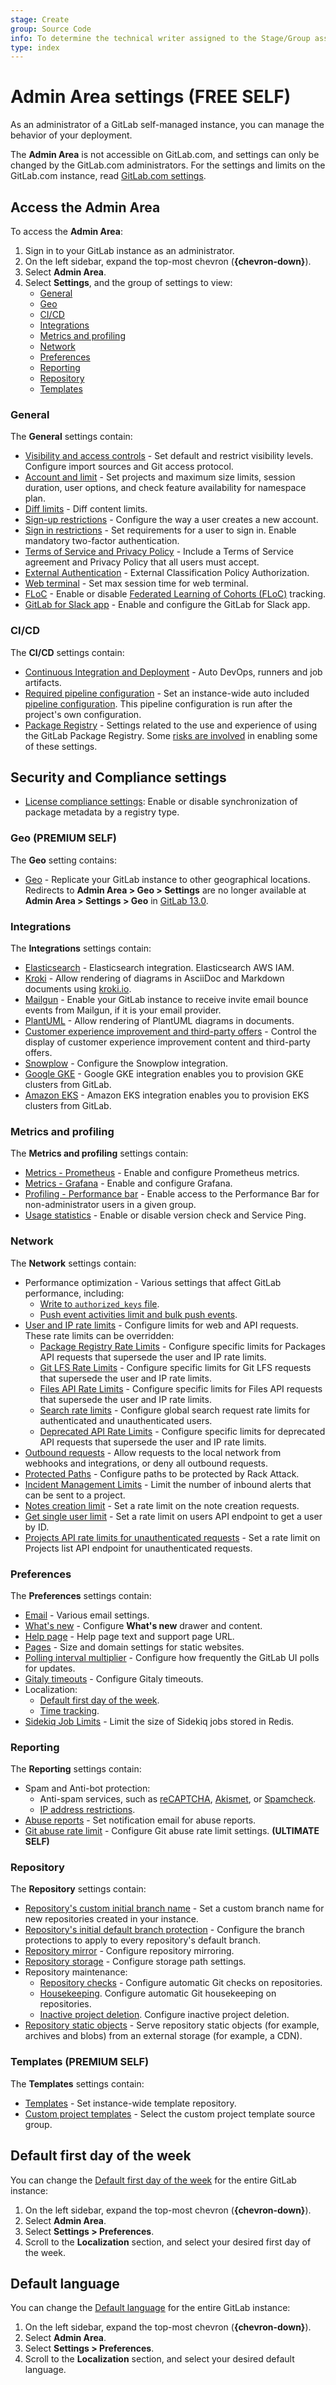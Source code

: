 ```yaml
---
stage: Create
group: Source Code
info: To determine the technical writer assigned to the Stage/Group associated with this page, see https://about.gitlab.com/handbook/product/ux/technical-writing/#assignments
type: index
---
```


# Admin Area settings **(FREE SELF)**

As an administrator of a GitLab self-managed instance, you can manage the behavior of your
deployment.

The **Admin Area** is not accessible on GitLab.com, and settings can only be changed by the
GitLab.com administrators. For the settings and limits on the GitLab.com instance,
read [GitLab.com settings](../../user/gitlab_com/index.md).

## Access the Admin Area

To access the **Admin Area**:

1. Sign in to your GitLab instance as an administrator.
1. On the left sidebar, expand the top-most chevron (**{chevron-down}**).
1. Select **Admin Area**.
1. Select **Settings**, and the group of settings to view:
   - [General](#general)
   - [Geo](#geo)
   - [CI/CD](#cicd)
   - [Integrations](#integrations)
   - [Metrics and profiling](#metrics-and-profiling)
   - [Network](#network)
   - [Preferences](#preferences)
   - [Reporting](#reporting)
   - [Repository](#repository)
   - [Templates](#templates)

### General

The **General** settings contain:

- [Visibility and access controls](../../user/admin_area/settings/visibility_and_access_controls.md) - Set default and
 restrict visibility levels. Configure import sources and Git access protocol.
- [Account and limit](../../user/admin_area/settings/account_and_limit_settings.md) - Set projects and maximum size limits,
 session duration, user options, and check feature availability for namespace plan.
- [Diff limits](../../user/admin_area/diff_limits.md) - Diff content limits.
- [Sign-up restrictions](../../user/admin_area/settings/sign_up_restrictions.md) - Configure the way a user creates a new account.
- [Sign in restrictions](../../user/admin_area/settings/sign_in_restrictions.md) - Set requirements for a user to sign in.
 Enable mandatory two-factor authentication.
- [Terms of Service and Privacy Policy](../../user/admin_area/settings/terms.md) - Include a Terms of Service agreement
 and Privacy Policy that all users must accept.
- [External Authentication](../../user/admin_area/settings/external_authorization.md#configuration) - External Classification Policy Authorization.
- [Web terminal](../integration/terminal.md#limiting-websocket-connection-time) -
 Set max session time for web terminal.
- [FLoC](floc.md) - Enable or disable
 [Federated Learning of Cohorts (FLoC)](https://en.wikipedia.org/wiki/Federated_Learning_of_Cohorts) tracking.
- [GitLab for Slack app](../../user/admin_area/settings/slack_app.md) - Enable and configure the GitLab for Slack app.

### CI/CD

The **CI/CD** settings contain:

- [Continuous Integration and Deployment](../../user/admin_area/settings/continuous_integration.md) -
  Auto DevOps, runners and job artifacts.
- [Required pipeline configuration](../../user/admin_area/settings/continuous_integration.md#required-pipeline-configuration) -
  Set an instance-wide auto included [pipeline configuration](../../ci/yaml/index.md).
  This pipeline configuration is run after the project's own configuration.
- [Package Registry](../../user/admin_area/settings/continuous_integration.md#package-registry-configuration) -
  Settings related to the use and experience of using the GitLab Package Registry. Some
  [risks are involved](../../user/packages/container_registry/reduce_container_registry_storage.md#use-with-external-container-registries)
  in enabling some of these settings.

## Security and Compliance settings

- [License compliance settings](../../user/admin_area/settings/security_and_compliance.md#choose-package-registry-metadata-to-sync): Enable or disable synchronization of package metadata by a registry type.

### Geo **(PREMIUM SELF)**

The **Geo** setting contains:

- [Geo](../geo/index.md) - Replicate your GitLab instance to other
  geographical locations. Redirects to **Admin Area > Geo > Settings** are no
  longer available at **Admin Area > Settings > Geo** in [GitLab 13.0](https://gitlab.com/gitlab-org/gitlab/-/issues/36896).

### Integrations

The **Integrations** settings contain:

- [Elasticsearch](../../integration/advanced_search/elasticsearch.md#enable-advanced-search) -
  Elasticsearch integration. Elasticsearch AWS IAM.
- [Kroki](../integration/kroki.md#enable-kroki-in-gitlab) -
  Allow rendering of diagrams in AsciiDoc and Markdown documents using [kroki.io](https://kroki.io).
- [Mailgun](../integration/mailgun.md) - Enable your GitLab instance
  to receive invite email bounce events from Mailgun, if it is your email provider.
- [PlantUML](../integration/plantuml.md) - Allow rendering of PlantUML
  diagrams in documents.
- [Customer experience improvement and third-party offers](../../user/admin_area/settings/third_party_offers.md) -
  Control the display of customer experience improvement content and third-party offers.
- [Snowplow](../../development/internal_analytics/snowplow/index.md) - Configure the Snowplow integration.
- [Google GKE](../../user/project/clusters/add_gke_clusters.md) - Google GKE integration enables
  you to provision GKE clusters from GitLab.
- [Amazon EKS](../../user/project/clusters/add_eks_clusters.md) - Amazon EKS integration enables
  you to provision EKS clusters from GitLab.

### Metrics and profiling

The **Metrics and profiling** settings contain:

- [Metrics - Prometheus](../monitoring/prometheus/gitlab_metrics.md) -
  Enable and configure Prometheus metrics.
- [Metrics - Grafana](../monitoring/performance/grafana_configuration.md#integrate-with-gitlab-ui) -
  Enable and configure Grafana.
- [Profiling - Performance bar](../monitoring/performance/performance_bar.md#enable-the-performance-bar-for-non-administrators) -
  Enable access to the Performance Bar for non-administrator users in a given group.
- [Usage statistics](../../user/admin_area/settings/usage_statistics.md) - Enable or disable version check and Service Ping.

### Network

The **Network** settings contain:

- Performance optimization - Various settings that affect GitLab performance, including:
  - [Write to `authorized_keys` file](../operations/fast_ssh_key_lookup.md#set-up-fast-lookup).
  - [Push event activities limit and bulk push events](../../user/admin_area/settings/push_event_activities_limit.md).
- [User and IP rate limits](../../user/admin_area/settings/user_and_ip_rate_limits.md) - Configure limits for web and API requests.
  These rate limits can be overridden:
  - [Package Registry Rate Limits](../../user/admin_area/settings/package_registry_rate_limits.md) - Configure specific
    limits for Packages API requests that supersede the user and IP rate limits.
  - [Git LFS Rate Limits](../../user/admin_area/settings/git_lfs_rate_limits.md) - Configure specific limits for
    Git LFS requests that supersede the user and IP rate limits.
  - [Files API Rate Limits](../../user/admin_area/settings/files_api_rate_limits.md) - Configure specific limits for
    Files API requests that supersede the user and IP rate limits.
  - [Search rate limits](../instance_limits.md#search-rate-limit) - Configure global search request rate limits for authenticated and unauthenticated users.
  - [Deprecated API Rate Limits](../../user/admin_area/settings/deprecated_api_rate_limits.md) - Configure specific limits
    for deprecated API requests that supersede the user and IP rate limits.
- [Outbound requests](../../security/webhooks.md) - Allow requests to the local network from webhooks and integrations, or deny all outbound requests.
- [Protected Paths](../../user/admin_area/settings/protected_paths.md) - Configure paths to be protected by Rack Attack.
- [Incident Management Limits](../../operations/incident_management/index.md) - Limit the
  number of inbound alerts that can be sent to a project.
- [Notes creation limit](../../user/admin_area/settings/rate_limit_on_notes_creation.md) - Set a rate limit on the note creation requests.
- [Get single user limit](../../user/admin_area/settings/rate_limit_on_users_api.md) - Set a rate limit on users API endpoint to get a user by ID.
- [Projects API rate limits for unauthenticated requests](../../user/admin_area/settings/rate_limit_on_projects_api.md) - Set a rate limit on Projects list API endpoint for unauthenticated requests.

### Preferences

The **Preferences** settings contain:

- [Email](../../user/admin_area/settings/email.md) - Various email settings.
- [What's new](../whats-new.md) - Configure **What's new** drawer and content.
- [Help page](help_page.md) - Help page text and support page URL.
- [Pages](../pages/index.md#custom-domain-verification) -
  Size and domain settings for static websites.
- [Polling interval multiplier](../polling.md) -
  Configure how frequently the GitLab UI polls for updates.
- [Gitaly timeouts](gitaly_timeouts.md) - Configure Gitaly timeouts.
- Localization:
  - [Default first day of the week](../../user/profile/preferences.md).
  - [Time tracking](../../user/project/time_tracking.md#limit-displayed-units-to-hours).
- [Sidekiq Job Limits](../../user/admin_area/settings/sidekiq_job_limits.md) - Limit the size of Sidekiq jobs stored in Redis.

### Reporting

The **Reporting** settings contain:

- Spam and Anti-bot protection:
  - Anti-spam services, such as [reCAPTCHA](../../integration/recaptcha.md),
    [Akismet](../../integration/akismet.md), or [Spamcheck](../../user/admin_area/reporting/spamcheck.md).
  - [IP address restrictions](../../user/admin_area/reporting/ip_addr_restrictions.md).
- [Abuse reports](../../user/admin_area/review_abuse_reports.md) - Set notification email for abuse reports.
- [Git abuse rate limit](../../user/admin_area/reporting/git_abuse_rate_limit.md) - Configure Git abuse rate limit settings. **(ULTIMATE SELF)**

### Repository

The **Repository** settings contain:

- [Repository's custom initial branch name](../../user/project/repository/branches/default.md#instance-level-custom-initial-branch-name) -
  Set a custom branch name for new repositories created in your instance.
- [Repository's initial default branch protection](../../user/project/repository/branches/default.md#instance-level-default-branch-protection) -
  Configure the branch protections to apply to every repository's default branch.
- [Repository mirror](../../user/admin_area/settings/visibility_and_access_controls.md#enable-project-mirroring) -
  Configure repository mirroring.
- [Repository storage](../repository_storage_types.md) - Configure storage path settings.
- Repository maintenance:
  - [Repository checks](../repository_checks.md) - Configure
    automatic Git checks on repositories.
  - [Housekeeping](../housekeeping.md). Configure automatic
    Git housekeeping on repositories.
  - [Inactive project deletion](../inactive_project_deletion.md). Configure inactive
    project deletion.
- [Repository static objects](../static_objects_external_storage.md) -
  Serve repository static objects (for example, archives and blobs) from an external storage (for example, a CDN).

### Templates **(PREMIUM SELF)**

The **Templates** settings contain:

- [Templates](../../user/admin_area/settings/instance_template_repository.md#configuration) - Set instance-wide template repository.
- [Custom project templates](../../user/admin_area/custom_project_templates.md) - Select the custom project template source group.

## Default first day of the week

You can change the [Default first day of the week](../../user/profile/preferences.md)
for the entire GitLab instance:

1. On the left sidebar, expand the top-most chevron (**{chevron-down}**).
1. Select **Admin Area**.
1. Select **Settings > Preferences**.
1. Scroll to the **Localization** section, and select your desired first day of the week.

## Default language

You can change the [Default language](../../user/profile/preferences.md)
for the entire GitLab instance:

1. On the left sidebar, expand the top-most chevron (**{chevron-down}**).
1. Select **Admin Area**.
1. Select **Settings > Preferences**.
1. Scroll to the **Localization** section, and select your desired default language.
